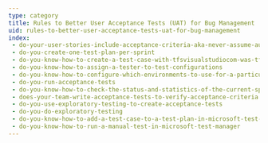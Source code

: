 ```yaml
---
type: category
title: Rules to Better User Acceptance Tests (UAT) for Bug Management
uid: rules-to-better-user-acceptance-tests-uat-for-bug-management
index:
 - do-your-user-stories-include-acceptance-criteria-aka-never-assume-automatic-gold-plating
 - do-you-create-one-test-plan-per-sprint
 - do-you-know-how-to-create-a-test-case-with-tfsvisualstudiocom-was-tfspreview
 - do-you-know-how-to-assign-a-tester-to-test-configurations
 - do-you-know-how-to-configure-which-environments-to-use-for-a-particular-test
 - do-you-run-acceptance-tests
 - do-you-know-how-to-check-the-status-and-statistics-of-the-current-sprint
 - does-your-team-write-acceptance-tests-to-verify-acceptance-criteria
 - do-you-use-exploratory-testing-to-create-acceptance-tests
 - do-you-do-exploratory-testing
 - do-you-know-how-to-add-a-test-case-to-a-test-plan-in-microsoft-test-manager
 - do-you-know-how-to-run-a-manual-test-in-microsoft-test-manager
---
```




